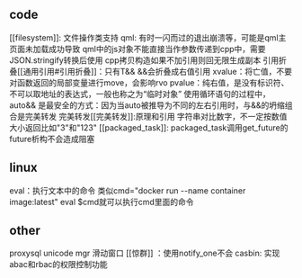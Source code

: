 ## code
[[filesystem]]: 文件操作类支持
qml: 有时一闪而过的退出崩溃等，可能是qml主页面未加载成功导致
qml中的js对象不能直接当作参数传递到cpp中，需要JSON.stringify转换后使用
cpp拷贝构造如果不加引用则回无限生成副本
引用折叠[[通用引用#引用折叠]]：只有T&& &&会折叠成右值引用
xvalue：将亡值，不要对函数返回的局部变量进行move，会影响rvo
pvalue：纯右值，是没有标识符、不可以取地址的表达式，一般也称之为“临时对象”
使用循环语句的过程中，auto&& 是最安全的方式：因为当auto被推导为不同的左右引用时，与&&的坍缩组合是完美转发
完美转发[[完美转发]]:原理和引用
字符串对比数字，不一定按数值大小返回比如"3"和"123"
[[packaged_task]]: packaged_task调用get_future的future析构不会造成阻塞


## linux
eval：执行文本中的命令 类似cmd="docker run  --name container  image:latest" eval $cmd就可以执行cmd里面的命令

## other
proxysql
unicode
mgr
滑动窗口
[[惊群]] ：使用notify_one不会
casbin: 实现abac和rbac的权限控制功能